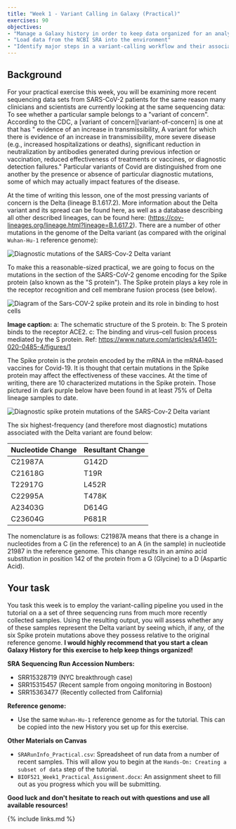 ```yaml
---
title: "Week 1 - Variant Calling in Galaxy (Practical)"
exercises: 90
objectives:
- "Manage a Galaxy history in order to keep data organized for an analysis"
- "Load data from the NCBI SRA into the environment"
- "Identify major steps in a variant-calling workflow and their associated file types"
---
```


## Background

For your practical exercise this week, you will be examining more recent sequencing data sets from SARS-CoV-2 patients for the same reason many clinicians and scientists are currently looking at the same sequencing data: To see whether a particular sample belongs to a "variant of concern". According to the CDC, a [variant of concern][variant-of-concern] is one at that has " evidence of an increase in transmissibility, A variant for which there is evidence of an increase in transmissibility, more severe disease (e.g., increased hospitalizations or deaths), significant reduction in neutralization by antibodies generated during previous infection or vaccination, reduced effectiveness of treatments or vaccines, or diagnostic detection failures." Particular variants of Covid are distinguished from one another by the presence or absence of particular diagnostic mutations, some of which may actually impact features of the disease. 

At the time of writing this lesson, one of the most pressing variants of concern is the Delta (lineage B.1.617.2). More information about the Delta variant and its spread can be found here, as well as a database describing all other described lineages, can be found here: (https://cov-lineages.org/lineage.html?lineage=B.1.617.2). There are a number of other mutations in the genome of the Delta variant (as compared with the original `Wuhan-Hu-1` reference genome): 

<img src="{{ page.root }}/fig/Delta_Genome_Mutations.png" alt="Diagnostic mutations of the SARS-Cov-2 Delta variant"> 

To make this a reasonable-sized practical, we are going to focus on the mutations in the section of the SARS-CoV-2 genome encoding for the Spike protein (also known as the "S protein"). The Spike protein plays a key role in the receptor recognition and cell membrane fusion process (see below). 

<img src="{{ page.root }}/fig/SpikeProtein.png" alt="Diagram of the Sars-COV-2 spike protein and its role in binding to host cells">

**Image caption:** a: The schematic structure of the S protein. b: The S protein binds to the receptor ACE2. c: The binding and virus–cell fusion process mediated by the S protein. Ref: https://www.nature.com/articles/s41401-020-0485-4/figures/1


The Spike protein is the protein encoded by the mRNA in the mRNA-based vaccines for Covid-19. It is thought that certain mutations in the Spike protein may affect the effectiveness of these vaccines. At the time of writing, there are 10 characterized mutations in the Spike protein. Those pictured in dark purple below have been found in at least 75% of Delta lineage samples to date. 


<img src="{{ page.root }}/fig/Delta_Spike_Mutations.png" alt="Diagnostic spike protein mutations of the SARS-Cov-2 Delta variant"> 

The six highest-frequency (and therefore most diagnostic) mutations associated with the Delta variant are found below: 

| Nucleotide Change    | Resultant Change|
| ----------- | ----------- |
| C21987A | G142D |
| C21618G | T19R |
| T22917G | L452R |
| C22995A | T478K |
| A23403G | D614G |
| C23604G | P681R |

The nomenclature is as follows:  C21987A means that there is a change in nucleotides from a C (in the reference) to an A (in the sample) in nucleotide 21987 in the reference genome. This change results in an amino acid substitution in position 142 of the protein from a G (Glycine) to a D (Aspartic Acid). 

## Your task

You task this week is to employ the variant-calling pipeline you used in the tutorial on a  a set of three sequencing runs from much more recently collected samples. Using the resulting output, you will assess whether any of these samples represent the Delta variant by seeing which, if any, of the six Spike protein mutations above they possess relative to the original reference genome. **I would highly recommend that you start a clean Galaxy History for this exercise to help keep things organized!**

**SRA Sequencing Run Accession Numbers:** 
+ SRR15328719 (NYC breakthrough case)
+ SRR15315457 (Recent sample from ongoing monitoring in Bostoon)
+ SRR15363477 (Recently collected from California) 

**Reference genome:** 
+ Use the same `Wuhan-Hu-1` reference genome as for the tutorial. This can be copied into the new History you set up for this exercise. 

**Other Materials on Canvas** 
+ `SRARunInfo_Practical.csv`: Spreadsheet of run data from a number of recent samples. This will allow you to begin at the `Hands-On: Creating a subset of data` step of the tutorial. 
+ `BIOF521_Week1_Practical_Assignment.docx`: An assignment sheet to fill out as you progress which you will be submitting. 

**Good luck and don't hesitate to reach out with questions and use all available resources!** 

{% include links.md %}
